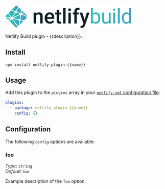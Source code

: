 <img src="static/logo.png" width="400"/><br>

Netlify Build plugin - {{description}}.

## Install

```
npm install netlify-plugin-{{name}}
```

## Usage

Add this plugin to the `plugins` array in your
[`netlify.yml` configuration file](https://docs.netlify.com/configure-builds/file-based-configuration):

```yml
plugins:
  - package: netlify-plugin-{{name}}
    config: {}
```

## Configuration

The following `config` options are available:

### foo

_Type_: `string`\
_Default_: `bar`

Example description of the `foo` option.
